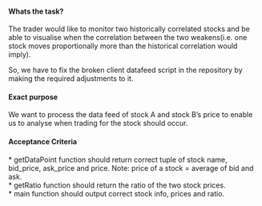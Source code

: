 
<h4>Whats the task?</h4>
The trader would like to monitor two historically correlated stocks and be able to visualise when the correlation between
the two weakens(i.e. one stock moves proportionally more than the historical correlation would imply).<br>

So, we have to fix the broken client datafeed script in the repository by making the required adjustments to it.<br>


<h4>Exact purpose</h4>
We want to process the data feed of stock A and stock B’s price to enable us to analyse when trading for the stock should occur.<br>

<h4>Acceptance Criteria</h4>
*  getDataPoint function should return correct tuple of stock name, bid_price, ask_price and price. Note: price of a stock = average
of bid and ask.<br>
*  getRatio function should return the ratio of the two stock prices.<br>
*  main function should output correct stock info, prices and ratio.<br>
